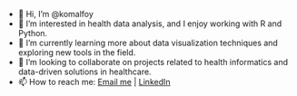 - 👋 Hi, I’m @komalfoy
- 👀 I’m interested in health data analysis, and I enjoy working with R and Python.
- 🌱 I’m currently learning more about data visualization techniques and exploring new tools in the field.
- 💞️ I’m looking to collaborate on projects related to health informatics and data-driven solutions in healthcare.
- 📫 How to reach me: [Email me](mailto:maniark@umich.edu) | [LinkedIn](https://www.linkedin.com/in/komal-maniar-9259b1213)
<!---
komalfoy/komalfoy is a ✨ special ✨ repository because its `README.md` (this file) appears on your GitHub profile.
You can click the Preview link to take a look at your changes.
--->
